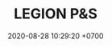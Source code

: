 ---
layout: teamCard3
permalink: /team/:title.html
categories: LJ06 LIJ1 LIJ2 LIJ3 LIJ4 LIJ5 LIJ6 LIJ7 LIJ8 LIJ9
maincover: /assets/logos/LGN.png
puntosLJMAYO24: 17
date: 2020-08-28 10:29:20 +0700
title: LEGION P&S
route: /liga-naranja
tag: johto042024
color: black
puntosLJ202404: 12
grupo: sur
background: '#F16C38'
cover: /assets/backCard.png
team: LEGION P&S
ID: LGNP&S
puntos: 6
pj: 3
#PARTIDO 1
maincover1: /assets/logos/TG.png
j1: RONDA 1
bg1: rock
p1: P&S
pp1: TG
r1: 2
rr1: 1
pt1: 0
pj1: 0
#PARTIDO 2
j2: RONDA 2
maincover2: /assets/logos/TXG.png
p2: P&S
r2: 2
rr2: 0
pp2: TXG
bg2: rock rock
pt2: 0
pj2: 0
#PARTIDO 3
j3: RONDA 3
maincover3: /assets/logos/TR.png
p3: P&S
r3: 2
rr3: 0
pp3: TR
bg3: rock
pt3: 0
pj3: 0
#PARTIDO 4
j4: RONDA 4
maincover4: /assets/logos/ILEAGUE.png
p4: P&S
pp4: IL
bg4: rock
r4: 0
rr4: 0
pt4: 0
pj4: 0
#PARTIDO 5
j5: RONDA 5
maincover5: /assets/logos/ZODIAC.png
bg5: rock 
p5: P&S
r5: 0
pp5: ZC
rr5: 0
pt5: 0
pj5: 0
#PARTIDO 6
maincover6: /assets/logos/LGN.png
j6: RONDA 6
p6: P&S
pp6: MEW
bg6: rock
r6: 0
rr6:  0
pt6: 0
pj6: 0
#PARTIDO 7
maincover7: /assets/logos/DFS.png
j7: RONDA 7
p7: P&S
r7: 0
pp7: DFS
rr7: 0
bg7: rock 
pt7: 0
pj7: 0
#PARTIDO 8
j8: RONDA 8
maincover8: /assets/logos/TA.png
p8:  P&S
r8: 0
pp8: TA
rr8: 0
bg8: rock 
pt8: 0
pj8: 0
#PARTIDO 9
maincover9: /assets/logos/TSA.png
j9: RONDA 9
p9: P&S
pp9: TSA
bg9: rock
r9: 0
rr9: 0
pt9: 0
pj9: 0
# pj: 11
# pt1: 1
# pt2: 3
# pt3: 2
# pt4: 3
# pt5: 0
# pt6: 3
# pt7: 0
# pt8: 1
# pt9: 0
# pt10: 1
# pt11: 3
# p1: ZODIAC
# r1: 2
# bg1: rock bg-warning
# rr1: 1
# pp1: DFS DMD
# p2: DFS DMD
# r2: 3
# rr2: 0
# bg2: rock bg-success
# pp2: MBO
# p3: DFS DMD
# r3: 2
# bg3: rock bg-info
# rr3: 1
# pp3: LAST BREATH
# p4:  DFS RUBY
# r4: 0
# bg4: rock bg-success
# rr4: 3
# pp4: DFS DMD
# p5:  no smite
# r5: 3
# bg5: rock bg-danger
# rr5: 0
# pp5: dfs dmd
# p6: jas
# r6: 0
# rr6: 3
# bg6: rock bg-success
# pp6: dfs dmd
# p7:  DFS DMD
# r7: 0
# rr7: 2
# bg7: rock bg-danger
# pp7: SOJ
# p8:  DFS DMD
# r8: 1
# bg8: rock bg-warning
# rr8: 2
# pp8: T. SATISFACTION
# p9:  DFS DMD
# r9: 0
# bg9: rock bg-danger
# rr9: 3
# pp9: S. VANGUARD
# p10:  HGO
# r10: 2
# rr10: 1
# bg10: rock bg-warning
# pp10: DFS DM
# p11: hg regios
# r11: 0
# rr11: 3
# bg11: rock bg-success
# pp11: dfs dmd
##torneos
rango: ACERO
bg: bg-johto 
torneo1: Lj my24
tps1: IN PROGRESS
tb1: card-johto
timg1: /assets/logos/LIGA-JOHTO.png
---
